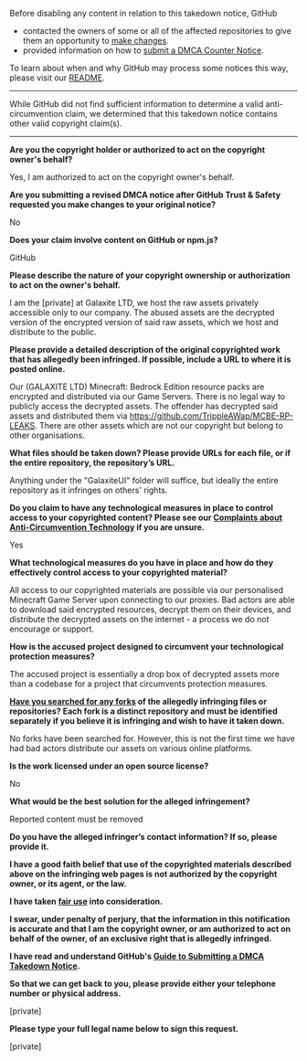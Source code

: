 Before disabling any content in relation to this takedown notice, GitHub
- contacted the owners of some or all of the affected repositories to give them an opportunity to [make changes](https://docs.github.com/en/github/site-policy/dmca-takedown-policy#a-how-does-this-actually-work).
- provided information on how to [submit a DMCA Counter Notice](https://docs.github.com/en/articles/guide-to-submitting-a-dmca-counter-notice).

To learn about when and why GitHub may process some notices this way, please visit our [README](https://github.com/github/dmca/blob/master/README.md#anatomy-of-a-takedown-notice).

---


While GitHub did not find sufficient information to determine a valid anti-circumvention claim, we determined that this takedown notice contains other valid copyright claim(s).

---

**Are you the copyright holder or authorized to act on the copyright owner's behalf?**

Yes, I am authorized to act on the copyright owner's behalf.

**Are you submitting a revised DMCA notice after GitHub Trust & Safety requested you make changes to your original notice?**

No

**Does your claim involve content on GitHub or npm.js?**

GitHub

**Please describe the nature of your copyright ownership or authorization to act on the owner's behalf.**

I am the [private] at Galaxite LTD, we host the raw assets privately accessible only to our company. The abused assets are the decrypted version of the encrypted version of said raw assets, which we host and distribute to the public.

**Please provide a detailed description of the original copyrighted work that has allegedly been infringed. If possible, include a URL to where it is posted online.**

Our (GALAXITE LTD) Minecraft: Bedrock Edition resource packs are encrypted and distributed via our Game Servers. There is no legal way to publicly access the decrypted assets. The offender has decrypted said assets and distributed them via https://github.com/TrippleAWap/MCBE-RP-LEAKS. There are other assets which are not our copyright but belong to other organisations.

**What files should be taken down? Please provide URLs for each file, or if the entire repository, the repository’s URL.**

Anything under the "GalaxiteUI" folder will suffice, but ideally the entire repository as it infringes on others' rights.

**Do you claim to have any technological measures in place to control access to your copyrighted content? Please see our <a href="https://docs.github.com/articles/guide-to-submitting-a-dmca-takedown-notice#complaints-about-anti-circumvention-technology">Complaints about Anti-Circumvention Technology</a> if you are unsure.**

Yes

**What technological measures do you have in place and how do they effectively control access to your copyrighted material?**

All access to our copyrighted materials are possible via our personalised Minecraft Game Server upon connecting to our proxies. Bad actors are able to download said encrypted resources, decrypt them on their devices, and distribute the decrypted assets on the internet - a process we do not encourage or support.

**How is the accused project designed to circumvent your technological protection measures?**

The accused project is essentially a drop box of decrypted assets more than a codebase for a project that circumvents protection measures.

**<a href="https://docs.github.com/articles/dmca-takedown-policy#b-what-about-forks-or-whats-a-fork">Have you searched for any forks</a> of the allegedly infringing files or repositories? Each fork is a distinct repository and must be identified separately if you believe it is infringing and wish to have it taken down.**

No forks have been searched for. However, this is not the first time we have had bad actors distribute our assets on various online platforms.

**Is the work licensed under an open source license?**

No

**What would be the best solution for the alleged infringement?**

Reported content must be removed

**Do you have the alleged infringer’s contact information? If so, please provide it.**

**I have a good faith belief that use of the copyrighted materials described above on the infringing web pages is not authorized by the copyright owner, or its agent, or the law.**

**I have taken <a href="https://www.lumendatabase.org/topics/22">fair use</a> into consideration.**

**I swear, under penalty of perjury, that the information in this notification is accurate and that I am the copyright owner, or am authorized to act on behalf of the owner, of an exclusive right that is allegedly infringed.**

**I have read and understand GitHub's <a href="https://docs.github.com/articles/guide-to-submitting-a-dmca-takedown-notice/">Guide to Submitting a DMCA Takedown Notice</a>.**

**So that we can get back to you, please provide either your telephone number or physical address.**

[private]

**Please type your full legal name below to sign this request.**

[private]
